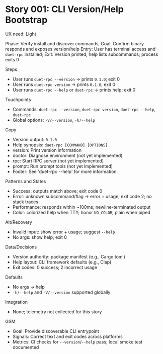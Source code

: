 # Story 001: CLI Version/Help Bootstrap
UX need: Light

Phase: Verify install and discover commands, Goal: Confirm binary responds and exposes version/help
Entry: User has terminal access and `duet-rpc` installed; Exit: Version printed; help lists subcommands; process exits 0

Steps
- User runs `duet-rpc --version` → prints `0.1.0`; exit 0
- User runs `duet-rpc version` → prints `0.1.0`; exit 0
- User runs `duet-rpc --help` or `duet-rpc` → prints help; exit 0

Touchpoints
- Commands: `duet-rpc --version`, `duet-rpc version`, `duet-rpc --help`, `duet-rpc`
- Global options: `-V/--version`, `-h/--help`

Copy
- Version output: `0.1.0`
- Help synopsis: `duet-rpc [COMMAND] [OPTIONS]`
- version: Print version information
- doctor: Diagnose environment (not yet implemented)
- rpc: Start RPC server (not yet implemented)
- prompt: Run prompt tools (not yet implemented)
- Footer: See 'duet-rpc <command> --help' for more information.

Patterns and States
- Success: outputs match above; exit code 0
- Error: unknown subcommand/flag → error + usage; exit code 2; no stack traces
- Performance: responds within ~100ms; newline-terminated output
- Color: colorized help when TTY; honor `NO_COLOR`; plain when piped

Alt/Recovery
- Invalid input: show error + usage; suggest `--help`
- No args: show help; exit 0

Data/Decisions
- Version authority: package manifest (e.g., Cargo.toml)
- Help layout: CLI framework defaults (e.g., Clap)
- Exit codes: 0 success; 2 incorrect usage

Defaults
- No args → help
- `-h/--help` and `-V/--version` supported globally

Integration
- None; telemetry not collected for this story

GSM
- Goal: Provide discoverable CLI entrypoint
- Signals: Correct text and exit codes across platforms
- Metrics: CI checks for `--version`/`--help` pass; local smoke test documented
